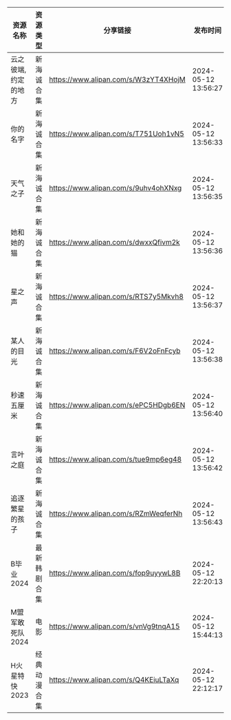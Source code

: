 | 资源名称       | 资源类型   | 分享链接                                 | 发布时间                |
| ---------- | ------ | ------------------------------------ | ------------------- |
| 云之彼端,约定的地方 | 新海诚合集  | https://www.alipan.com/s/W3zYT4XHojM | 2024-05-12 13:56:27 |
| 你的名字       | 新海诚合集  | https://www.alipan.com/s/T751Uoh1vN5 | 2024-05-12 13:56:33 |
| 天气之子       | 新海诚合集  | https://www.alipan.com/s/9uhv4ohXNxg | 2024-05-12 13:56:35 |
| 她和她的猫      | 新海诚合集  | https://www.alipan.com/s/dwxxQfivm2k | 2024-05-12 13:56:36 |
| 星之声        | 新海诚合集  | https://www.alipan.com/s/RTS7y5Mkvh8 | 2024-05-12 13:56:37 |
| 某人的目光      | 新海诚合集  | https://www.alipan.com/s/F6V2oFnFcyb | 2024-05-12 13:56:38 |
| 秒速五厘米      | 新海诚合集  | https://www.alipan.com/s/ePC5HDgb6EN | 2024-05-12 13:56:40 |
| 言叶之庭       | 新海诚合集  | https://www.alipan.com/s/tue9mp6eg48 | 2024-05-12 13:56:42 |
| 追逐繁星的孩子    | 新海诚合集  | https://www.alipan.com/s/RZmWeqferNh | 2024-05-12 13:56:43 |
| B毕业2024    | 最新韩剧合集 | https://www.alipan.com/s/fop9uyywL8B | 2024-05-12 22:20:13 |
| M盟军敢死队2024 | 电影     | https://www.alipan.com/s/vnVg9tnqA15 | 2024-05-12 15:44:13 |
| H火星特快2023  | 经典动漫合集 | https://www.alipan.com/s/Q4KEiuLTaXq | 2024-05-12 22:12:17 |
